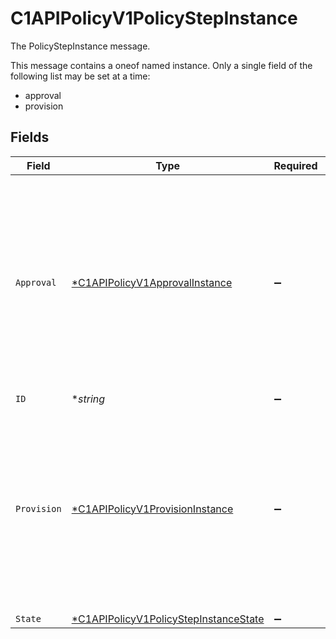 # C1APIPolicyV1PolicyStepInstance

The PolicyStepInstance message.

This message contains a oneof named instance. Only a single field of the following list may be set at a time:
  - approval
  - provision



## Fields

| Field                                                                                                                                                                                                                   | Type                                                                                                                                                                                                                    | Required                                                                                                                                                                                                                | Description                                                                                                                                                                                                             |
| ----------------------------------------------------------------------------------------------------------------------------------------------------------------------------------------------------------------------- | ----------------------------------------------------------------------------------------------------------------------------------------------------------------------------------------------------------------------- | ----------------------------------------------------------------------------------------------------------------------------------------------------------------------------------------------------------------------- | ----------------------------------------------------------------------------------------------------------------------------------------------------------------------------------------------------------------------- |
| `Approval`                                                                                                                                                                                                              | [*C1APIPolicyV1ApprovalInstance](../../models/shared/c1apipolicyv1approvalinstance.md)                                                                                                                                  | :heavy_minus_sign:                                                                                                                                                                                                      | The ApprovalInstance message.<br/><br/>This message contains a oneof named outcome. Only a single field of the following list may be set at a time:<br/>  - approved<br/>  - denied<br/>  - reassigned<br/>  - restarted<br/>  - reassignedByError<br/> |
| `ID`                                                                                                                                                                                                                    | **string*                                                                                                                                                                                                               | :heavy_minus_sign:                                                                                                                                                                                                      | The id field.                                                                                                                                                                                                           |
| `Provision`                                                                                                                                                                                                             | [*C1APIPolicyV1ProvisionInstance](../../models/shared/c1apipolicyv1provisioninstance.md)                                                                                                                                | :heavy_minus_sign:                                                                                                                                                                                                      | The ProvisionInstance message.<br/><br/>This message contains a oneof named outcome. Only a single field of the following list may be set at a time:<br/>  - completed<br/>  - cancelled<br/>  - errored<br/>  - reassignedByError<br/> |
| `State`                                                                                                                                                                                                                 | [*C1APIPolicyV1PolicyStepInstanceState](../../models/shared/c1apipolicyv1policystepinstancestate.md)                                                                                                                    | :heavy_minus_sign:                                                                                                                                                                                                      | The state field.                                                                                                                                                                                                        |